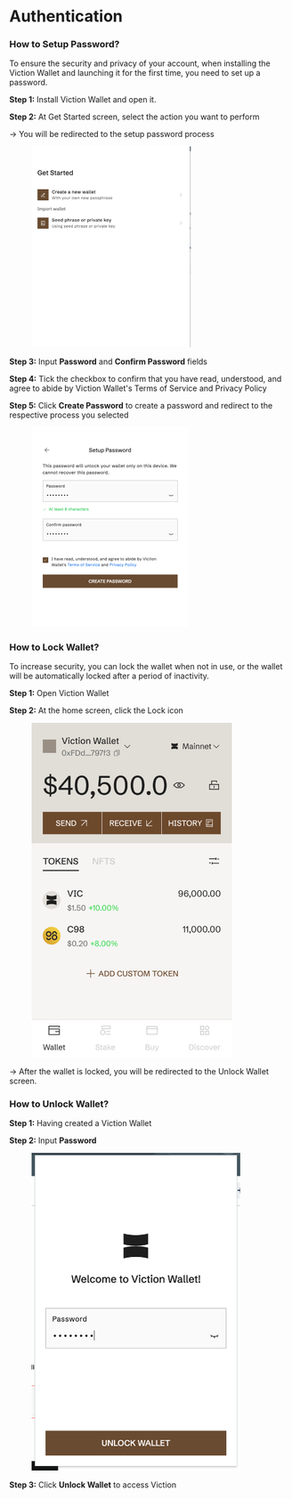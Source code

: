 # Authentication

### How to Setup Password? <a href="#how-to-setup-password" id="how-to-setup-password"></a>

To ensure the security and privacy of your account, when installing the Viction Wallet and launching it for the first time, you need to set up a password.

**Step 1:** Install Viction Wallet and open it.

**Step 2:** At Get Started screen, select the action you want to perform

→ You will be redirected to the setup password process

<figure><img src="../../../../.gitbook/assets/image (37).png" alt="" width="286"><figcaption></figcaption></figure>

**Step 3:** Input **Password** and **Confirm Password** fields

**Step 4:** Tick ​​the checkbox to confirm that you have read, understood, and agree to abide by Viction Wallet's Terms of Service and Privacy Policy

**Step 5:** Click **Create Password** to create a password and redirect to the respective process you selected

<figure><img src="../../../../.gitbook/assets/image (38).png" alt="" width="281"><figcaption></figcaption></figure>

### How to Lock Wallet? <a href="#how-to-lock-wallet" id="how-to-lock-wallet"></a>

To increase security, you can lock the wallet when not in use, or the wallet will be automatically locked after a period of inactivity.

**Step 1:** Open Viction Wallet

**Step 2:** At the home screen, click the Lock icon&#x20;

<figure><img src="../../../../.gitbook/assets/image (39).png" alt="" width="360"><figcaption></figcaption></figure>

→ After the wallet is locked, you will be redirected to the Unlock Wallet screen.

### How to Unlock Wallet? <a href="#how-to-unlock-wallet" id="how-to-unlock-wallet"></a>

**Step 1:** Having created a Viction Wallet

**Step 2:** Input **Password**

<figure><img src="../../../../.gitbook/assets/image (2).png" alt="" width="375"><figcaption></figcaption></figure>

**Step 3:** Click **Unlock Wallet** to access Viction

